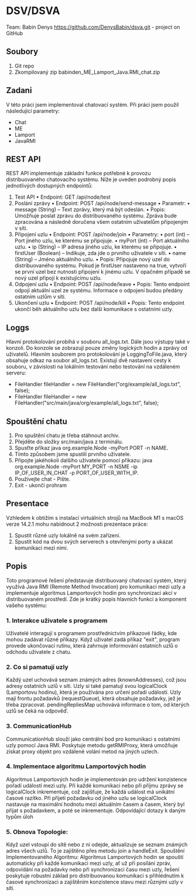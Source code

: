 # DSV/DSVA
Team: Babin Denys
https://github.com/DenysBabin/dsva.git - project on GitHub

## Soubory
1. Git repo
2. Zkompilovaný zip babinden_ME_Lamport_Java.RMI_chat.zip
## Zadani
V této práci jsem implementoval chatovací systém. Při práci jsem použil následující parametry:
- Chat
- ME
- Lamport
- JavaRMI


## REST API
REST API implementuje základní funkce potřebné k provozu distribuovaného chatovacího systému. Níže je uveden podrobný popis jednotlivých dostupných endpointů:
1. Test API
   •	Endpoint: GET /api/node/test 
2. Poslání zprávy
      •	Endpoint: POST /api/node/send-message
      •	Parametr:
      •	message (String) – Text zprávy, který má být odeslán.
      •	Popis:
      Umožňuje poslat zprávu do distribuovaného systému. Zpráva bude zpracována a následně doručena všem ostatním uživatelům připojeným v síti.
3. Připojení uzlu
   •	Endpoint: POST /api/node/join
   •	Parametry:
   •	port (int) – Port jiného uzlu, ke kterému se připojuje.
   •	myPort (int) – Port aktuálního uzlu.
   •	ip (String) – IP adresa jiného uzlu, ke kterému se připojuje.
   •	firstUser (Boolean) – Indikuje, zda jde o prvního uživatele v síti.
   •	name (String) – Jméno aktuálního uzlu.
   •	Popis:
   Připojuje nový uzel do distribuovaného systému. Pokud je firstUser nastaveno na true, vytvoří se první uzel bez nutnosti připojení k jinému uzlu. V opačném případě se nový uzel připojí k existujícímu uzlu.
4. Odpojení uzlu
   •	Endpoint: POST /api/node/leave
   •	Popis:
   Tento endpoint odpojí aktuální uzel ze systému. Informace o odpojení budou předány ostatním uzlům v síti.
5. Ukončení uzlu
   •	Endpoint: POST /api/node/kill
   •	Popis:
   Tento endpoint ukončí běh aktuálního uzlu bez další komunikace s ostatními uzly.

## Loggs
Hlavní protokolování probíhá v souboru all_logs.txt. Dále jsou výstupy také v konzoli. Do konzole se zobrazují pouze změny logických hodin a zprávy od uživatelů. Hlavním souborem pro protokolování je LoggingToFile.java, který obsahuje odkaz na soubor all_logs.txt. Existují dvě nastavení cesty k souboru, v závislosti na lokálním testování nebo testování na vzdáleném serveru:

- FileHandler fileHandler = new FileHandler("org/example/all_logs.txt", false);
- FileHandler fileHandler = new FileHandler("src/main/java/org/example/all_logs.txt", false);

## Spouštění chatu

1. Pro spuštění chatu je třeba stáhnout archiv. 
2. Přejděte do složky src/main/java z terminálu. 
3. Spusťte příkaz java org.example.Node -myPort PORT -n NAME. 
4. Tímto způsobem jsme spustili prvního uživatele. 
5. Připojte jakéhokoli dalšího uživatele pomocí příkazu: java org.example.Node -myPort MY_PORT -n NSME -ip IP_OF_USER_IN_CHAT -p PORT_OF_USER_WITH_IP. 
6. Používejte chat - Pište.
7. Exit - ukonči prohram


## Presentace
Vzhledem k obtížím s instalací virtuálních strojů na MacBook M1 s macOS verze 14.2.1 mohu nabídnout 2 možnosti prezentace práce:

1. Spustit různé uzly lokálně na svém zařízení.
2. Spustit kód na dvou svých serverech s otevřenými porty a ukázat komunikaci mezi nimi.


## Popis
Toto programové řešení představuje distribuovaný chatovací systém, který využívá Java RMI (Remote Method Invocation) pro komunikaci mezi uzly a implementuje algoritmus Lamportových hodin pro synchronizaci akcí v distribuovaném prostředí. Zde je krátký popis hlavních funkcí a komponent vašeho systému:

### 1. Interakce uživatele s programem
   Uživatelé interagují s programem prostřednictvím příkazové řádky, kde mohou zadávat různé příkazy.
   Když uživatel zadá příkaz "exit", program provede ukončovací rutinu, která zahrnuje informování ostatních uzlů o odchodu uživatele z chatu.
### 2. Co si pamatují uzly
   Každý uzel uchovává seznam známých adres (knownAddresses), což jsou adresy ostatních uzlů v síti.
   Uzly si také pamatují svou logicalClock (Lamportovu hodinu), která je používána pro určení pořadí událostí.
   Uzly mají frontu požadavků (requestQueue), která obsahuje požadavky, jež je třeba zpracovat.
   pendingRepliesMap uchovává informace o tom, od kterých uzlů se čeká na odpověď.
### 3. CommunicationHub
   CommunicationHub slouží jako centrální bod pro komunikaci s ostatními uzly pomocí Java RMI.
   Poskytuje metodu getRMIProxy, která umožňuje získat proxy objekt pro vzdálené volání metod na jiných uzlech.
### 4. Implementace algoritmu Lamportových hodin
   Algoritmus Lamportových hodin je implementován pro udržení konzistence pořadí událostí mezi uzly.
   Při každé komunikaci nebo při příjmu zprávy se logicalClock inkrementuje, což zajišťuje, že každá událost má unikátní časové razítko.
   Při přijetí požadavku od jiného uzlu se logicalClock nastavuje na maximální hodnotu mezi aktuálním časem a časem, který byl přijat s požadavkem, a poté se inkrementuje.
   Odpovídající dotazy k daným typům úloh 
### 5. Obnova Topologie:
   Když uzel vstoupí do sítě nebo z ní odejde, aktualizuje se seznam známých adres všech uzlů. To je zajištěno přes metodu join a handleExit.
   Spouštění Implementovaného Algoritmu: Algoritmus Lamportových hodin se spouští automaticky při každé komunikaci mezi uzly, ať už při posílání zpráv, odpovídání na požadavky nebo při synchronizaci času mezi uzly,
   řešení poskytuje robustní základ pro distribuovanou komunikaci s přihlédnutím k časové synchronizaci a zajištěním konzistence stavu mezi různými uzly v síti.